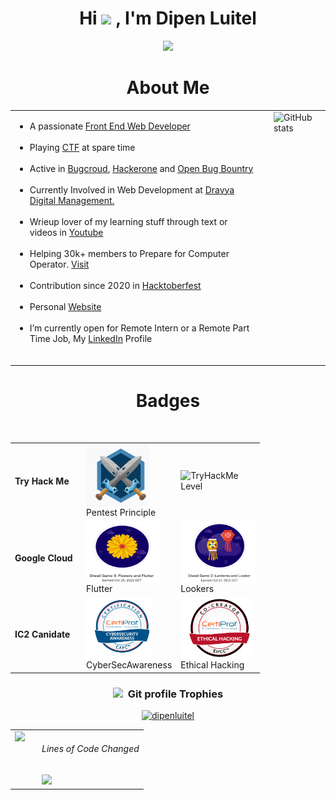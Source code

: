 <h1 align="center"><b>Hi <img src="https://media.giphy.com/media/hvRJCLFzcasrR4ia7z/giphy.gif" width="35"> , I'm Dipen Luitel </b></h1>
<p align="center">
  <a href="https://github.com/DenverCoder1/readme-typing-svg"><img src="https://readme-typing-svg.herokuapp.com?font=Time+New+Roman&color=cyan&size=25&center=true&vCenter=true&width=600&height=100&lines=Welcome+To+My+Github+Account.I+am......&hearts;++;Front-End+Developer,;BUG+Hunter,;Active+Learner/Researcher,;Wrieups+Lover;Love+to+learn+new+stuffs..<3"></a>
</p>
<h1 align="center"><b>About Me</b></h1>

<table style="border: none; width: 100%;">
  <tr>
    <td style="vertical-align: top; padding-right: 20px;">
      <ul>
        <li>A passionate <a href="https://en.wikipedia.org/wiki/Front-end_web_development">Front End Web Developer</a></li><br />
        <li>Playing <a href="https://tryhackme.com/">CTF</a> at spare time</li><br />
        <li>Active in <a href="https://www.bugcrowd.com/">Bugcroud</a>, <a href="https://www.hackerone.com/">Hackerone</a> and <a href="https://www.openbugbounty.org/">Open Bug Bountry</a></li><br />
        <li>Currently Involved in Web Development at <a href="https://dravyanepal.com/">Dravya Digital Management.</a></li><br />
        <li>Wrieup lover of my learning stuff through text or videos in <a href="https://www.youtube.com/@LinuxElectrons">Youtube</a></li><br />
        <li>Helping 30k+ members to Prepare for Computer Operator. <a href="https://www.facebook.com/groups/361978191366656/">Visit</a></li><br />
        <li>Contribution since 2020 in <a href="https://github.com/dipenluitel/hacktoberfest">Hacktoberfest</a></li><br />
        <li>Personal <a href="https://www.dipenluitel30.com.np">Website</a></li><br />
        <li>I’m currently open for Remote Intern or a Remote Part Time Job, My <a href="https://www.linkedin.com/in/dipen-l-687b63146/">LinkedIn</a> Profile</li><br />
      </ul>
    </td>
    <td style="vertical-align: top;">
      <img src="https://github-readme-stats-anuraghazra1.vercel.app/api/top-langs/?username=dipenluitel&theme=dark&hide_border=false&no-bg=true&no-frame=true&langs_count=10" alt="GitHub stats" style="border: none;">
    </td>
  </tr>
</table>


<h1 align="center"><b>Badges </b></h1>
<table>
  <tr>
    <td><h4>Try Hack Me</h4></td>
    <marquee>
    <td><img src="https://github.com/dipenluitel/dipenluitel/blob/main/Pentest.png" alt="TryHackMe" height="100" align="center"><br />Pentest Principle</td>
    <td><img src="https://tryhackme-badges.s3.amazonaws.com/dipen400.png" alt="TryHackMe" height="100"><br />Level</td>
    </marquee>
  </tr>
  <tr>
    <td><h4>Google Cloud</h4></td>
    <td><img src="https://github.com/dipenluitel/dipenluitel/blob/main/cloud_flutter.png" alt="Google Cloud" height="100" width="120" align="center"><br/>Flutter</td>
    <td><img src="https://github.com/dipenluitel/dipenluitel/blob/main/laterns%20and%20looker.png" alt="Google Cloud" height="100" width="120" align="center"><br/>Lookers</td>
  </tr>
  <tr>
    <td width=100><h4><h4>IC2 Canidate</h4></h4></td>
    <td><img src="https://github.com/dipenluitel/dipenluitel/blob/main/CAPC.png" alt="IC2 Canidate" height="100" align="center"><br/>CyberSecAwareness</td>
    <td><img src="https://github.com/dipenluitel/dipenluitel/blob/main/EHCC.png" alt="IC2 Canidate" height="100" align="center"><br/>Ethical Hacking</td>
  </tr>
</table>

<div align="center">
<h3><b>  <img src="https://media.giphy.com/media/QaMcXSekUWx7aogAUr/giphy.gif" width="50"/>&nbsp; Git profile Trophies</b></h3>
</div>
<div align="center">
 <p align="center"> <a href="https://github.com/ryo-ma/github-profile-trophy"><img src="https://github-profile-trophy.vercel.app/?username=dipenluitel" alt="dipenluitel" /></a> </p>
</div>

<table style="border: none; width: 100%;">
  <tr>
    <td style="vertical-align: top; padding-right: 20px;">
      <img src="https://github-readme-stats.vercel.app/api?username=dipenluitel&show_icons=true&count_private=true&include_all_commits=true&title_color=f8333c&icon_color=f8333c">
    </td>
    <td style="vertical-align: top;">
      <h6 align="center">Lines of Code Changed</h6>
<img src="https://next.ossinsight.io/widgets/official/analyze-repo-loc-per-month/thumbnail.png?repo_id=41986369" width="300" />
    </td>
  </tr>
</table>





